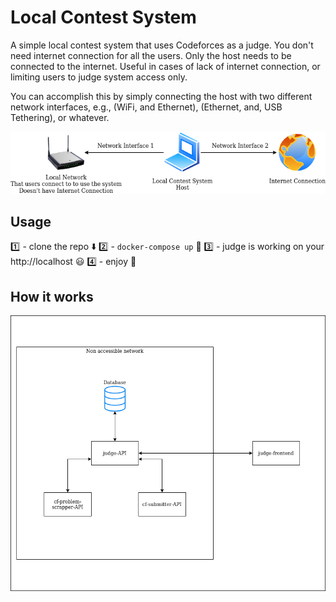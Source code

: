 # Local Contest System

A simple local contest system that uses Codeforces as a judge. You don't need internet connection for all the users. Only the host needs to be connected to the internet. Useful in cases of lack of internet connection, or limiting users to judge system access only.

You can accomplish this by simply connecting the host with two different network interfaces, e.g., (WiFi, and Ethernet), (Ethernet, and, USB Tethering), or whatever.

![diagram](./diagram.png)

## Usage

:one: - clone the repo :arrow_down:
:two: - `docker-compose up` :whale:
:three: - judge is working on your http://localhost :smiley:
:four: - enjoy :tada:

## How it works

![diagram](./workflow.png)
